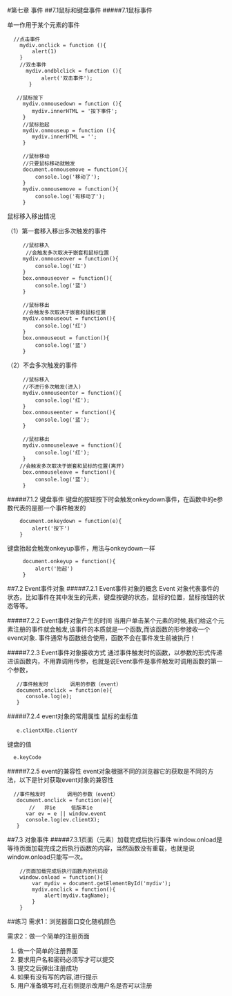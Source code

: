 #第七章 事件
##7.1鼠标和键盘事件
#####7.1鼠标事件

单一作用于某个元素的事件
   
      //点击事件
        mydiv.onclick = function (){
            alert(1)
        }
        //双击事件
          mydiv.ondblclick = function (){
               alert('双击事件');
           }

       //鼠标按下
         mydiv.onmousedown = function (){
            mydiv.innerHTML = '按下事件';
         }
         //鼠标抬起
         mydiv.onmouseup = function (){
            mydiv.innerHTML = '';
         }

         //鼠标移动
         //只要鼠标移动就触发
         document.onmousemove = function(){
             console.log('移动了');
         }
         mydiv.onmousemove = function(){
             console.log('有移动了');
         }

鼠标移入移出情况

（1）第一套移入移出多次触发的事件        


         //鼠标移入
          //会触发多次取决于嵌套和鼠标位置
         mydiv.onmouseover = function(){
             console.log('红')
         }
         box.onmouseover = function(){
             console.log('蓝')
         }

         //鼠标移出
         //会触发多次取决于嵌套和鼠标位置
         mydiv.onmouseout = function(){
             console.log('红')
         }
         box.onmouseout = function(){
             console.log('蓝')
         }

（2）不会多次触发的事件

         //鼠标移入
         //不进行多次触发(进入)
         mydiv.onmouseenter = function(){
             console.log('红');
         }
         box.onmouseenter = function(){
             console.log('蓝');
         }
            
         //鼠标移出
         mydiv.onmouseleave = function(){
             console.log('红');
         }
        //会触发多次取决于嵌套和鼠标的位置(离开)
         box.onmouseleave = function(){
             console.log('蓝');
         }

#####7.1.2 键盘事件
键盘的按钮按下时会触发onkeydown事件，在函数中的e参数代表的是那一个事件触发的

        document.onkeydown = function(e){
            alert('按下')
        }

键盘抬起会触发onkeyup事件，用法与onkeydown一样

         document.onkeyup = function(){
             alert('抬起')
         }

##7.2 Event事件对象
#####7.2.1 Event事件对象的概念
 Event 对象代表事件的状态，比如事件在其中发生的元素，键盘按键的状态，鼠标的位置，鼠标按钮的状态等等。

#####7.2.2 Event事件对象产生的时间
当用户单击某个元素的时候,我们给这个元素注册的事件就会触发,该事件的本质就是一个函数,而该函数的形参接收一个event对象.
事件通常与函数结合使用，函数不会在事件发生前被执行！


#####7.2.3 Event事件对象接收方式
通过事件触发时的函数，以参数的形式传递进该函数内，不用靠调用传参，也就是说Event事件是事件触发时调用函数的第一个参数，

       //事件触发时       调用的参数（event）
       document.onclick = function(e){
          console.log(e);
       }

#####7.2.4 event对象的常用属性
鼠标的坐标值
      
       e.clientX和e.clientY

键盘的值
     
      e.keyCode

#####7.2.5  event的兼容性
event对象根据不同的浏览器它的获取是不同的方法，以下是针对获取event对象的兼容性


      //事件触发时       调用的参数（event）
       document.onclick = function(e){
           //   非ie     低版本ie
          var ev = e || window.event
          console.log(ev.clientX);
       }

##7.3 对象事件
#####7.3.1页面（元素）加载完成后执行事件
window.onload是等待页面加载完成之后执行函数的内容，当然函数没有重载，也就是说window.onload只能写一次。

        //页面加载完成后执行函数内的代码段
        window.onload = function(){
            var mydiv = document.getElementById('mydiv');
            mydiv.onclick = function(){
                alert(mydiv.tagName);
            }
        }


##练习
需求1：浏览器窗口变化随机颜色

需求2：做一个简单的注册页面

1. 做一个简单的注册界面  
2. 要求用户名和密码必须写才可以提交
3. 提交之后弹出注册成功
4. 如果有没有写的内容,进行提示
5. 用户准备填写时,在右侧提示改用户名是否可以注册